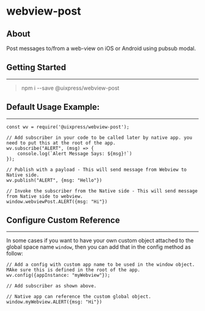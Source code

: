 # webview-post

## About

Post messages to/from a web-view on iOS or Android using pubsub modal.

## Getting Started
---

> npm i --save @uixpress/webview-post

## Default Usage Example:
---

    const wv = require('@uixpress/webview-post');

    // Add subscriber in your code to be called later by native app. you need to put this at the root of the app.
    wv.subscribe("ALERT", (msg) => {
        console.log(`Alert Message Says: ${msg}!`)
    });

    // Publish with a payload - This will send message from Webview to Native side.
    wv.publish("ALERT", {msg: "Hello"})

    // Invoke the subscriber from the Native side - This will send message from Native side to webview.
    window.webviewPost.ALERT({msg: "Hi"})

## Configure Custom Reference
---

In some cases if you want to have your own custom object attached to the global space name `window`, then you can add that in the config method as follow:

    // Add a config with custom app name to be used in the window object. MAke sure this is defined in the root of the app.
    wv.config({appInstance: "myWebview"});

    // Add subscriber as shown above.

    // Native app can reference the custom global object.
    window.myWebview.ALERT({msg: "Hi"})